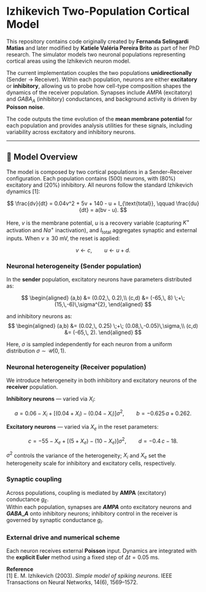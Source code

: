 # Izhikevich Two-Population Cortical Model

This repository contains code originally created by **Fernanda Selingardi Matias** and later modified by **Katiele Valéria Pereira Brito** as part of her PhD research. The simulator models two neuronal populations representing cortical areas using the Izhikevich neuron model.

The current implementation couples the two populations **unidirectionally** (Sender → Receiver). Within each population, neurons are either **excitatory** or **inhibitory**, allowing us to probe how cell-type composition shapes the dynamics of the receiver population. Synapses include $AMPA$ (excitatory) and $GABA_A$ (inhibitory) conductances, and background activity is driven by **Poisson noise**.

The code outputs the time evolution of the **mean membrane potential** for each population and provides analysis utilities for these signals, including variability across excitatory and inhibitory neurons.

---

## 🧠 Model Overview

The model is composed by two cortical populations in a Sender–Receiver configuration. Each population contains \(500\) neurons, with \(80\%\) excitatory and \(20\%\) inhibitory. All neurons follow the standard Izhikevich dynamics [1]:

$$
\frac{dv}{dt} = 0.04v^2 + 5v + 140 - u + I_{\text{total}}, \qquad
\frac{du}{dt} = a(bv - u).
$$

Here, $v$ is the membrane potential, $u$ is a recovery variable (capturing $K^+$ activation and $Na^+$ inactivation), and $I_{\text{total}}$ aggregates synaptic and external inputs. When $v \ge 30~\text{mV}$, the reset is applied:

$$
v \leftarrow c, \qquad u \leftarrow u + d.
$$

### Neuronal heterogeneity (Sender population)

In the **sender** population, excitatory neurons have parameters distributed as:

$$
\begin{aligned}
(a,b) &= (0.02,\, 0.2),\\
(c,d) &= (-65,\, 8) \;+\; (15,\,-6)\,\sigma^{2},
\end{aligned}
$$

and inhibitory neurons as:
$$
\begin{aligned}
(a,b) &= (0.02,\, 0.25) \;+\; (0.08,\,-0.05)\,\sigma,\\
(c,d) &= (-65,\, 2).
\end{aligned}
$$

Here, $\sigma$ is sampled independently for each neuron from a uniform distribution $\sigma \sim \mathcal{U}(0,1)$.  

### Neuronal heterogeneity (Receiver population)

We introduce heterogeneity in both inhibitory and excitatory neurons of the **receiver** population.

**Inhibitory neurons** — varied via $X_i$:

$$
a = 0.06 - X_i + \big[(0.04 + X_i) - (0.04 - X_i)\big]\sigma^2, \qquad
b = -0.625\,a + 0.262.
$$

**Excitatory neurons** — varied via $X_e$ in the reset parameters:

$$
c = -55 - X_e + \big[(5 + X_e) - (10 - X_e)\big]\sigma^2, \qquad
d = -0.4\,c - 18.
$$

$\sigma^2$ controls the variance of the heterogeneity; $X_i$ and $X_e$ set the heterogeneity scale for inhibitory and excitatory cells, respectively.

### Synaptic coupling

Across populations, coupling is mediated by **AMPA** (excitatory) conductance $g_E$.  
Within each population, synapses are **$AMPA$** onto excitatory neurons and **$GABA\_A$** onto inhibitory neurons; inhibitory control in the receiver is governed by synaptic conductance $g_I$.

### External drive and numerical scheme

Each neuron receives external **Poisson** input. Dynamics are integrated with the **explicit Euler** method using a fixed step of $\Delta t = 0.05~\text{ms}$.

**Reference**  
[1] E. M. Izhikevich (2003). *Simple model of spiking neurons*. IEEE Transactions on Neural Networks, 14(6), 1569–1572.
